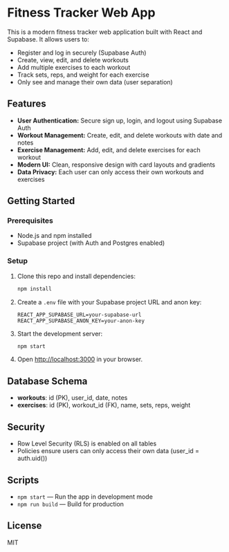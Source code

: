 # Fitness Tracker Web App

This is a modern fitness tracker web application built with React and Supabase. It allows users to:

- Register and log in securely (Supabase Auth)
- Create, view, edit, and delete workouts
- Add multiple exercises to each workout
- Track sets, reps, and weight for each exercise
- Only see and manage their own data (user separation)

## Features

- **User Authentication:** Secure sign up, login, and logout using Supabase Auth
- **Workout Management:** Create, edit, and delete workouts with date and notes
- **Exercise Management:** Add, edit, and delete exercises for each workout
- **Modern UI:** Clean, responsive design with card layouts and gradients
- **Data Privacy:** Each user can only access their own workouts and exercises

## Getting Started

### Prerequisites

- Node.js and npm installed
- Supabase project (with Auth and Postgres enabled)

### Setup

1. Clone this repo and install dependencies:
   ```bash
   npm install
   ```
2. Create a `.env` file with your Supabase project URL and anon key:
   ```env
   REACT_APP_SUPABASE_URL=your-supabase-url
   REACT_APP_SUPABASE_ANON_KEY=your-anon-key
   ```
3. Start the development server:
   ```bash
   npm start
   ```
4. Open [http://localhost:3000](http://localhost:3000) in your browser.

## Database Schema

- **workouts**: id (PK), user_id, date, notes
- **exercises**: id (PK), workout_id (FK), name, sets, reps, weight

## Security

- Row Level Security (RLS) is enabled on all tables
- Policies ensure users can only access their own data (user_id = auth.uid())

## Scripts

- `npm start` — Run the app in development mode
- `npm run build` — Build for production

## License

MIT

